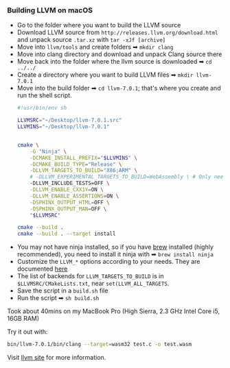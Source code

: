 ### Building LLVM on macOS

- Go to the folder where you want to build the LLVM source
- Download LLVM source from `http://releases.llvm.org/download.html` and unpack source `.tar.xz` with `tar -xJf [archive]`
- Move into `llvm/tools` and create folders ➡ `mkdir clang`
- Move into clang directory and download and unpack Clang source there
- Move back into the folder where the llvm source is downloaded ➡ `cd ../../`
- Create a directory where you want to build LLVM files ➡ `mkdir llvm-7.0.1`
- Move into the build folder ➡ `cd llvm-7.0.1`; that's where you create and run the shell script.
    ```sh
    #!usr/bin/env sh

    LLVMSRC="~/Desktop/llvm-7.0.1.src"
    LLVMINS="~/Desktop/llvm-7.0.1"


    cmake \
        -G "Ninja" \
        -DCMAKE_INSTALL_PREFIX="$LLVMINS" \
        -DCMAKE_BUILD_TYPE="Release" \
        -DLLVM_TARGETS_TO_BUILD="X86;ARM" \
        # -DLLVM_EXPERIMENTAL_TARGETS_TO_BUILD=WebAssembly \ # Only needed in llvm-6.x and below
        -DLLVM_INCLUDE_TESTS=OFF \
        -DLLVM_ENABLE_CXX1Y=ON \
        -DLLVM_ENABLE_ASSERTIONS=ON \
        -DSPHINX_OUTPUT_HTML=OFF \
        -DSPHINX_OUTPUT_MAN=OFF \
        "$LLVMSRC"

    cmake --build .
    cmake --build . --target install
    ```
- You may not have ninja installed, so if you have [brew](https://brew.sh/) installed (highly recommended), you  need to install it ninja with ➡ `brew install ninja`
- Customize the `LLVM_*` options according to your needs. They are documented [here](http://llvm.org/docs/CMake.html#llvm-specific-variables)
- The list of backends for `LLVM_TARGETS_TO_BUILD` is in `$LLVMSRC/CMakeLists.txt`, near `set(LLVM_ALL_TARGETS`.
- Save the script in a `build.sh` file
- Run the script ➡ `sh build.sh`

Took about 40mins on my MacBook Pro (High Sierra, 2.3 GHz Intel Core i5, 16GB RAM)

Try it out with: 
  ```sh
  bin/llvm-7.0.1/bin/clang --target=wasm32 test.c -o test.wasm
  ```

Visit [llvm site](https://llvm.org/docs/GettingStarted.html) for more information.
